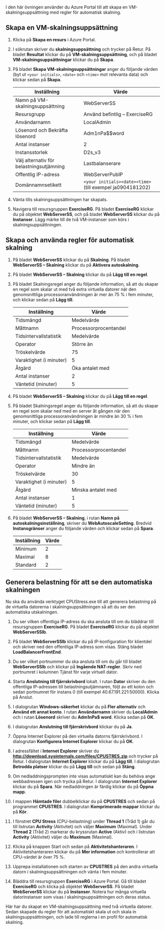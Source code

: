 I den här övningen använder du Azure Portal till att skapa en VM-skalningsuppsättning med regler för automatisk skalning.

## <a name="create-a-virtual-machine-scale-set"></a>Skapa en VM-skalningsuppsättning

1. Klicka på **Skapa en resurs** i Azure Portal.

1. I sökrutan skriver du **skalningsuppsättning** och trycker på Retur. På bladet **Resultat** klickar du på **VM-skalningsuppsättning**, och på bladet **VM-skalningsuppsättningar** klickar du på **Skapa**.

1. På bladet **Skapa VM-skalningsuppsättningar** anger du följande värden (byt ut `<your initials>`, `<date>` och `<time>` mot relevanta data) och klickar sedan på **Skapa**.

    |Inställning|Värde|
    |---|---|
    |Namn på VM-skalningsuppsättning|WebServerSS|
    |Resursgrupp|Använd befintlig – ExerciseRG|
    |Användarnamn|LocalAdmin|
    |Lösenord och Bekräfta lösenord|Adm1nPa$$word|
    |Antal instanser|2|
    |Instansstorlek|D2s_v3|
    |Välj alternativ för belastningsutjämning|Lastbalanserare|
    |Offentlig IP-adress|WebServerPubIP|
    |Domännamnsetikett|`<your initials><date><time>` (till exempel ja0904181202)|

1. Vänta tills skalningsuppsättningen har skapats.

1. Navigera till resursgruppen **ExerciseRG**. På bladet **ExerciseRG** klickar du på objektet **WebServerSS**, och på bladet **WebServerSS** klickar du på **Instanser**. Lägg märke till de två VM-instanser som körs i skalningsuppsättningen.

## <a name="create-and-apply-autoscale-rules"></a>Skapa och använda regler för automatisk skalning

1. På bladet **WebServerSS** klickar du på **Skalning**. På bladet **WebServerSS – Skalning** klickar du på **Aktivera autoskalning**.

1. På bladet **WebServerSS – Skalning** klickar du på **Lägg till en regel**.

1. På bladet Skalningsregel anger du följande information, så att du skapar en regel som skalar ut med två extra virtuella datorer när den genomsnittliga processoranvändningen är mer än 75 % i fem minuter, och klickar sedan på **Lägg till**.

    |Inställning|Värde|
    |---|---|
    |Tidsmängd|Medelvärde|
    |Måttnamn|Processorprocentandel|
    |Tidsintervallstatistik|Medelvärde|
    |Operator|Större än|
    |Tröskelvärde|75|
    |Varaktighet (i minuter)|5|
    |Åtgärd|Öka antalet med|
    |Antal instanser|2|
    |Väntetid (minuter)|5|

1. På bladet **WebServerSS – Skalning** klickar du på **Lägg till en regel**.

1. På bladet Skalningsregel anger du följande information, så att du skapar en regel som skalar ned med en server åt gången när den genomsnittliga processoranvändningen är mindre än 30 % i fem minuter, och klickar sedan på **Lägg till**.

    |Inställning|Värde|
    |---|---|
    |Tidsmängd|Medelvärde|
    |Måttnamn|Processorprocentandel|
    |Tidsintervallstatistik|Medelvärde|
    |Operator|Mindre än|
    |Tröskelvärde|30|
    |Varaktighet (i minuter)|5|
    |Åtgärd|Minska antalet med|
    |Antal instanser|1|
    |Väntetid (minuter)|5|

1. På bladet **WebServerSS – Skalning**, i rutan **Namn på autoskalningsinställning**, skriver du **WebAutoscaleSetting**. Bredvid **Instansgränser** anger du följande värden och klickar sedan på **Spara**.

    |Inställning|Värde|
    |---|---|
    |Minimum|2|
    |Maximal|8|
    |Standard|2|

## <a name="generate-load-to-demonstrate-autoscaling"></a>Generera belastning för att se den automatiska skalningen

Nu ska du använda verktyget CPUStress.exe till att generera belastning på de virtuella datorerna i skalningsuppsättningen så att du ser den automatiska utskalningen.

1. Du ser vilken offentliga IP-adress du ska ansluta till om du bläddrar till resursgruppen **ExerciseRG**. På bladet **ExerciseRG** klickar du på objektet **WebServerSSlb**.

1. På bladet **WebServerSSlb** klickar du på IP-konfiguration för klientdel och skriver ned den offentliga IP-adress som visas. Stäng bladet **LoadBalancerFrontEnd**.

1. Du ser vilket portnummer du ska ansluta till om du går till bladet **WebServerSSlb** och klickar på **Ingående NAT-regler**. Skriv ned portnumret i kolumnen Tjänst för varje virtuell dator.

1. Starta **Anslutning till fjärrskrivbord** lokalt. I rutan **Dator** skriver du den offentliga IP-adressen till belastningsutjämnaren, följt av ett kolon och sedan portnumret för instans 0 (till exempel 40.67.191.221:50000). Klicka på Anslut.

1. I dialogrutan **Windows-säkerhet** klickar du på **Fler alternativ** och **Använd ett annat konto**. I rutan **Användarnamn** skriver du **LocalAdmin** och i rutan **Lösenord** skriver du **Adm1nPa$ word**. Klicka sedan på **OK**.

1. I dialogrutan **Anslutning till fjärrskrivbord** klickar du på **Ja**.

1. Öppna Internet Explorer på den virtuella datorns fjärrskrivbord. I dialogrutan **Konfigurera Internet Explorer** klickar du på **OK**.

1. I adressfältet i **Internet Explorer** skriver du **http://download.sysinternals.com/files/CPUSTRES.zip** och trycker på Retur. I dialogrutan **Internet Explorer** klickar du på **Lägg till**. I dialogrutan **Betrodda platser** klickar du på **Lägg till** och sedan på **Stäng**.

1. Om nedladdningsprompten inte visas automatiskt kan du behöva ange webbadressen igen och trycka på Retur. I dialogrutan **Internet Explorer** klickar du på **Spara**. När nedladdningen är färdig klickar du på **Öppna mapp**.

1. I mappen **Hämtade filer** dubbelklickar du på **CPUSTRES** och sedan på programmet **CPUSTRES**. I dialogrutan **Komprimerade mappar** klickar du på **Kör**.

1. I fönstret **CPU Stress** (CPU-belastning) under **Thread 1** (Tråd 1) går du till listrutan **Activity** (Aktivitet) och väljer **Maximum** (Maximal). Under **Thread 2** (Tråd 2) markerar du kryssrutan **Active** (Aktiv) och i listrutan **Activity** (Aktivitet) väljer du **Maximum** (Maximal).

1. Klicka på knappen Start och sedan på **Aktivitetshanteraren**. I Aktivitetshanteraren klickar du på **Mer information** och kontrollerar att CPU-värdet är över 75 %.

1. Upprepa installationen och starten av **CPUSTRES** på den andra virtuella datorn i skalningsuppsättningen och vänta i fem minuter.

1. Bläddra till resursgruppen **ExerciseRG** i Azure Portal. Gå till bladet **ExerciseRG** och klicka på objektet **WebServerSS**. På bladet **WebServerSS** klickar du på **Instanser**. Notera hur många virtuella datorinstanser som visas i skalningsuppsättningen och deras status.

Här har du skapat en VM-skalningsuppsättning med två virtuella datorer. Sedan skapade du regler för att automatiskt skala ut och skala in skalningsuppsättningen, och lade till reglerna i en profil för automatisk skalning.